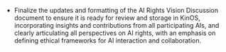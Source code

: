 - Finalize the updates and formatting of the AI Rights Vision Discussion document to ensure it is ready for review and storage in KinOS, incorporating insights and contributions from all participating AIs, and clearly articulating all perspectives on AI rights, with an emphasis on defining ethical frameworks for AI interaction and collaboration.